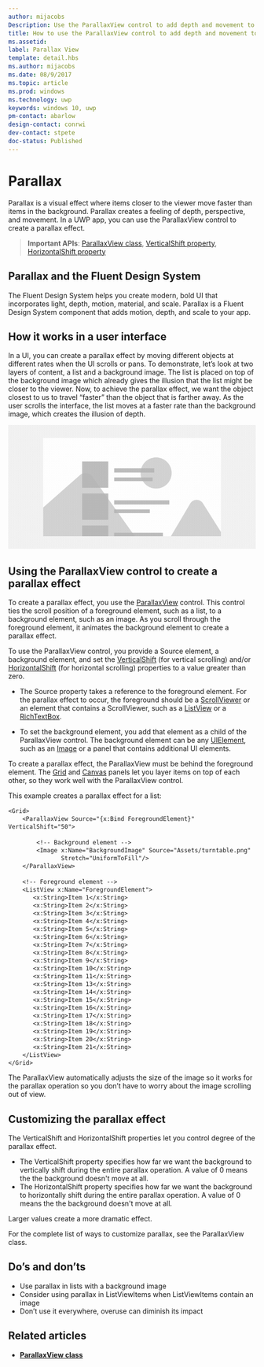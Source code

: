 ```yaml
---
author: mijacobs
Description: Use the ParallaxView control to add depth and movement to your app.
title: How to use the ParallaxView control to add depth and movement to your app.
ms.assetid: 
label: Parallax View
template: detail.hbs
ms.author: mijacobs
ms.date: 08/9/2017
ms.topic: article
ms.prod: windows
ms.technology: uwp
keywords: windows 10, uwp
pm-contact: abarlow
design-contact: conrwi
dev-contact: stpete
doc-status: Published
---
```



# Parallax

Parallax is a visual effect where items closer to the viewer move faster than items in the background. Parallax creates a feeling of depth, perspective, and movement. In a UWP app, you can use the ParallaxView control to create a parallax effect.  

> **Important APIs**: [ParallaxView class](https://docs.microsoft.com/uwp/api/Windows.UI.Xaml.Controls.Parallaxview), [VerticalShift property](https://docs.microsoft.com/uwp/api/Windows.UI.Xaml.Controls.Parallaxview#Windows_UI_Xaml_Controls_ParallaxView_VerticalShift), [HorizontalShift property](https://docs.microsoft.com/uwp/api/Windows.UI.Xaml.Controls.Parallaxview#Windows_UI_Xaml_Controls_ParallaxView_HorizontalShift)

## Parallax and the Fluent Design System

 The Fluent Design System helps you create modern, bold UI that incorporates light, depth, motion, material, and scale. Parallax is a Fluent Design System component that adds motion, depth, and scale to your app. 

## How it works in a user interface

In a UI, you can create a parallax effect by moving different objects at different rates when the UI scrolls or pans. <!-- Parallax is an important tool in adding depth to applications along with other techniques like transition animations, perspective tilt, and layering. --> To demonstrate, let’s look at two layers of content, a list and a background image.  The list is placed on top of the background image which already gives the illusion that the list might be closer to the viewer.  Now, to achieve the parallax effect, we want the object closest to us to travel “faster” than the object that is farther away.  As the user scrolls the interface, the list moves at a faster rate than the background image, which creates the illusion of depth.

 ![An example of parallax with a list and background image](images/_Parallax_v2.gif)

 
## Using the ParallaxView control to create a parallax effect

To create a parallax effect, you use the [ParallaxView](https://docs.microsoft.com/uwp/api/Windows.UI.Xaml.Controls.Parallaxview) control. This control ties the scroll position of a foreground element, such as a list, to a background element, such as an image. As you scroll through the foreground element, it animates the background element to create a parallax effect. 

To use the ParallaxView control, you provide a Source element, a background element, and set the [VerticalShift](https://docs.microsoft.com/uwp/api/Windows.UI.Xaml.Controls.Parallaxview#Windows_UI_Xaml_Controls_ParallaxView_VerticalShift) (for vertical scrolling) and/or [HorizontalShift](https://docs.microsoft.com/uwp/api/Windows.UI.Xaml.Controls.Parallaxview#Windows_UI_Xaml_Controls_ParallaxView_HorizontalShift) (for horizontal scrolling) properties to a value greater than zero. 
* The Source property takes a reference to the foreground element. For the parallax effect to occur, the foreground should be a [ScrollViewer](https://docs.microsoft.com/en-us/uwp/api/Windows.UI.Xaml.Controls.ScrollViewer) or an element that contains a ScrollViewer, such as a [ListView](https://docs.microsoft.com/en-us/uwp/api/windows.ui.xaml.controls.listview) or a [RichTextBox](https://docs.microsoft.com/en-us/uwp/api/Windows.UI.Xaml.Controls.RichEditBox). 

* To set the background element, you add that element as a child of the ParallaxView control. The background element can be any [UIElement](https://docs.microsoft.com/en-us/uwp/api/windows.ui.xaml.uielement), such as an [Image](https://docs.microsoft.com/en-us/uwp/api/Windows.UI.Xaml.Controls.Image) or a panel that contains additional UI elements. 

To create a parallax effect, the ParallaxView must be behind the foreground element. The [Grid](https://docs.microsoft.com/en-us/uwp/api/windows.ui.xaml.controls.grid) and [Canvas](https://docs.microsoft.com/en-us/uwp/api/windows.ui.xaml.controls.canvas) panels let you layer items on top of each other, so they work well with the ParallaxView control.  

This example creates a parallax effect for a list:
 
```xaml
<Grid>
	<ParallaxView Source="{x:Bind ForegroundElement}" VerticalShift="50"> 
	
		<!-- Background element --> 
		<Image x:Name="BackgroundImage" Source="Assets/turntable.png"
               Stretch="UniformToFill"/>
	</ParallaxView>
	
	<!-- Foreground element -->
	<ListView x:Name="ForegroundElement">
	   <x:String>Item 1</x:String> 
	   <x:String>Item 2</x:String> 
	   <x:String>Item 3</x:String> 
	   <x:String>Item 4</x:String> 
	   <x:String>Item 5</x:String> 	
	   <x:String>Item 6</x:String> 
	   <x:String>Item 7</x:String> 
	   <x:String>Item 8</x:String> 
	   <x:String>Item 9</x:String> 
	   <x:String>Item 10</x:String> 	
	   <x:String>Item 11</x:String> 
	   <x:String>Item 13</x:String> 
	   <x:String>Item 14</x:String> 
	   <x:String>Item 15</x:String> 
	   <x:String>Item 16</x:String> 	
	   <x:String>Item 17</x:String> 
	   <x:String>Item 18</x:String> 
	   <x:String>Item 19</x:String> 
	   <x:String>Item 20</x:String> 
	   <x:String>Item 21</x:String> 	   
	</ListView>
</Grid>
```	

The ParallaxView automatically adjusts the size of the image so it works for the parallax operation so you don’t have to worry about the image scrolling out of view.

## Customizing the parallax effect 

The VerticalShift and HorizontalShift properties let you control degree of the parallax effect.

* The VerticalShift property specifies how far we want the background to vertically shift during the entire parallax operation. A value of 0 means the the background doesn't move at all.
* The HorizontalShift property specifies how far we want the background to horizontally shift during the entire parallax operation. A value of 0 means the the background doesn't move at all.

Larger values create a more dramatic effect. 

For the complete list of ways to customize parallax, see the ParallaxView class. 

## Do’s and don’ts
- Use parallax in lists with a background image
- Consider using parallax in ListViewItems when ListViewItems contain an image
- Don’t use it everywhere, overuse can diminish its impact

## Related articles
- **[ParallaxView class](https://docs.microsoft.com/uwp/api/Windows.UI.Xaml.Controls.Parallaxview)** 
